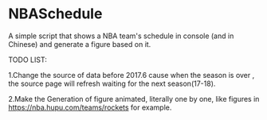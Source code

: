 # NBASchedule
A simple script that shows a NBA team's schedule in console (and in Chinese) and generate a figure based on it.

TODO LIST:

1.Change the source of data before 2017.6 cause when the season is over , the source page will refresh waiting for the next season(17-18).

2.Make the Generation of figure animated, literally one by one, like figures in https://nba.hupu.com/teams/rockets for example.
